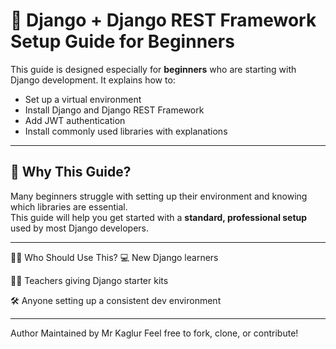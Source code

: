 # 🚀 Django + Django REST Framework Setup Guide for Beginners

This guide is designed especially for **beginners** who are starting with Django development. It explains how to:

- Set up a virtual environment
- Install Django and Django REST Framework
- Add JWT authentication
- Install commonly used libraries with explanations

---

## 📌 Why This Guide?

Many beginners struggle with setting up their environment and knowing which libraries are essential.  
This guide will help you get started with a **standard, professional setup** used by most Django developers.

---

🙋‍♂️ Who Should Use This?
💻 New Django learners

👨‍🏫 Teachers giving Django starter kits

🛠️ Anyone setting up a consistent dev environment

---

Author
Maintained by Mr Kaglur
Feel free to fork, clone, or contribute!
